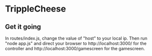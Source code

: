 # TrippleCheese

## Get it going

In routes/index.js, change the value of "host" to your local ip.
Then run "node app.js" and direct your browser to http://localhost:3000/ for the controller
and http://localhost:3000/gamescreen for the gamescreen.
